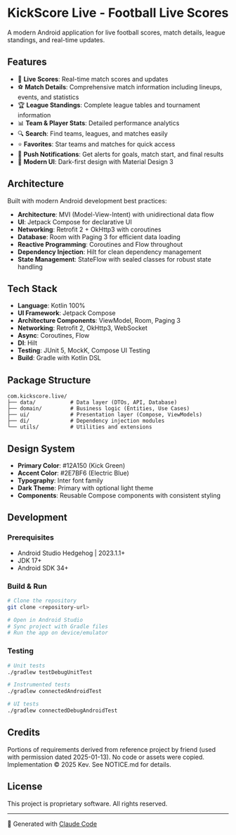 # KickScore Live - Football Live Scores

A modern Android application for live football scores, match details, league standings, and real-time updates.

## Features

- 📱 **Live Scores**: Real-time match scores and updates
- ⚽ **Match Details**: Comprehensive match information including lineups, events, and statistics
- 🏆 **League Standings**: Complete league tables and tournament information
- 📊 **Team & Player Stats**: Detailed performance analytics
- 🔍 **Search**: Find teams, leagues, and matches easily
- ⭐ **Favorites**: Star teams and matches for quick access
- 🔔 **Push Notifications**: Get alerts for goals, match start, and final results
- 🎨 **Modern UI**: Dark-first design with Material Design 3

## Architecture

Built with modern Android development best practices:

- **Architecture**: MVI (Model-View-Intent) with unidirectional data flow
- **UI**: Jetpack Compose for declarative UI
- **Networking**: Retrofit 2 + OkHttp3 with coroutines
- **Database**: Room with Paging 3 for efficient data loading
- **Reactive Programming**: Coroutines and Flow throughout
- **Dependency Injection**: Hilt for clean dependency management
- **State Management**: StateFlow with sealed classes for robust state handling

## Tech Stack

- **Language**: Kotlin 100%
- **UI Framework**: Jetpack Compose
- **Architecture Components**: ViewModel, Room, Paging 3
- **Networking**: Retrofit 2, OkHttp3, WebSocket
- **Async**: Coroutines, Flow
- **DI**: Hilt
- **Testing**: JUnit 5, MockK, Compose UI Testing
- **Build**: Gradle with Kotlin DSL

## Package Structure

```
com.kickscore.live/
├── data/           # Data layer (DTOs, API, Database)
├── domain/         # Business logic (Entities, Use Cases)
├── ui/             # Presentation layer (Compose, ViewModels)
├── di/             # Dependency injection modules
└── utils/          # Utilities and extensions
```

## Design System

- **Primary Color**: #12A150 (Kick Green)
- **Accent Color**: #2E7BF6 (Electric Blue)
- **Typography**: Inter font family
- **Dark Theme**: Primary with optional light theme
- **Components**: Reusable Compose components with consistent styling

## Development

### Prerequisites
- Android Studio Hedgehog | 2023.1.1+
- JDK 17+
- Android SDK 34+

### Build & Run
```bash
# Clone the repository
git clone <repository-url>

# Open in Android Studio
# Sync project with Gradle files
# Run the app on device/emulator
```

### Testing
```bash
# Unit tests
./gradlew testDebugUnitTest

# Instrumented tests
./gradlew connectedAndroidTest

# UI tests
./gradlew connectedDebugAndroidTest
```

## Credits

Portions of requirements derived from reference project by friend (used with permission dated 2025-01-13). No code or assets were copied. Implementation © 2025 Kev. See NOTICE.md for details.

## License

This project is proprietary software. All rights reserved.

---
🤖 Generated with [Claude Code](https://claude.ai/code)